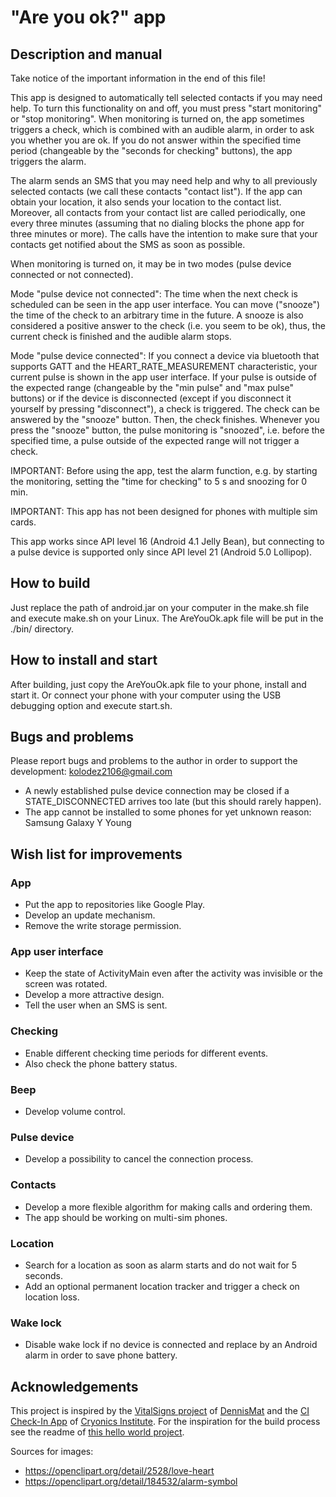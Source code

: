 # "Are you ok?" app

## Description and manual

Take notice of the important information in the end of this file!

This app is designed to automatically tell selected contacts if you may need help. To turn this functionality on and off, you must press "start monitoring" or "stop monitoring". When monitoring is turned on, the app sometimes triggers a check, which is combined with an audible alarm, in order to ask you whether you are ok. If you do not answer within the specified time period (changeable by the "seconds for checking" buttons), the app triggers the alarm.

The alarm sends an SMS that you may need help and why to all previously selected contacts (we call these contacts "contact list"). If the app can obtain your location, it also sends your location to the contact list. Moreover, all contacts from your contact list are called periodically, one every three minutes (assuming that no dialing blocks the phone app for three minutes or more). The calls have the intention to make sure that your contacts get notified about the SMS as soon as possible.

When monitoring is turned on, it may be in two modes (pulse device connected or not connected).

Mode "pulse device not connected": The time when the next check is scheduled can be seen in the app user interface. You can move ("snooze") the time of the check to an arbitrary time in the future. A snooze is also considered a positive answer to the check (i.e. you seem to be ok), thus, the current check is finished and the audible alarm stops.

Mode "pulse device connected": If you connect a device via bluetooth that supports GATT and the HEART_RATE_MEASUREMENT characteristic, your current pulse is shown in the app user interface. If your pulse is outside of the expected range (changeable by the "min pulse" and "max pulse" buttons) or if the device is disconnected (except if you disconnect it yourself by pressing "disconnect"), a check is triggered. The check can be answered by the "snooze" button. Then, the check finishes. Whenever you press the "snooze" button, the pulse monitoring is "snoozed", i.e. before the specified time, a pulse outside of the expected range will not trigger a check.

IMPORTANT: Before using the app, test the alarm function, e.g. by starting the monitoring, setting the "time for checking" to 5 s and snoozing for 0 min.

IMPORTANT: This app has not been designed for phones with multiple sim cards.

This app works since API level 16 (Android 4.1 Jelly Bean), but connecting to a pulse device is supported only since API level 21 (Android 5.0 Lollipop).

## How to build

Just replace the path of android.jar on your computer in the make.sh file and execute make.sh on your Linux. The AreYouOk.apk file will be put in the ./bin/ directory.

## How to install and start

After building, just copy the AreYouOk.apk file to your phone, install and start it. Or connect your phone with your computer using the USB debugging option and execute start.sh.

## Bugs and problems

Please report bugs and problems to the author in order to support the development: [kolodez2106@gmail.com](mailto:kolodez2106@gmail.com)

* A newly established pulse device connection may be closed if a STATE_DISCONNECTED arrives too late (but this should rarely happen).
* The app cannot be installed to some phones for yet unknown reason: Samsung Galaxy Y Young

## Wish list for improvements

### App

* Put the app to repositories like Google Play.
* Develop an update mechanism.
* Remove the write storage permission.

### App user interface

* Keep the state of ActivityMain even after the activity was invisible or the screen was rotated.
* Develop a more attractive design.
* Tell the user when an SMS is sent.

### Checking

* Enable different checking time periods for different events.
* Also check the phone battery status.

### Beep

* Develop volume control.

### Pulse device

* Develop a possibility to cancel the connection process.

### Contacts

* Develop a more flexible algorithm for making calls and ordering them.
* The app should be working on multi-sim phones.

### Location

* Search for a location as soon as alarm starts and do not wait for 5 seconds.
* Add an optional permanent location tracker and trigger a check on location loss.

### Wake lock

* Disable wake lock if no device is connected and replace by an Android alarm in order to save phone battery.

## Acknowledgements

This project is inspired by the [VitalSigns project](https://github.com/DennisMat/VitalSigns) of [DennisMat](https://github.com/DennisMat) and the [CI Check-In App](https://www.cryonics.org/resources/ci-check-in-app) of [Cryonics Institute](https://www.cryonics.org/). For the inspiration for the build process see the readme of [this hello world project](https://github.com/Kolodez2106/HelloWorld-app-compiled-in-bash).

Sources for images:
* https://openclipart.org/detail/2528/love-heart
* https://openclipart.org/detail/184532/alarm-symbol
